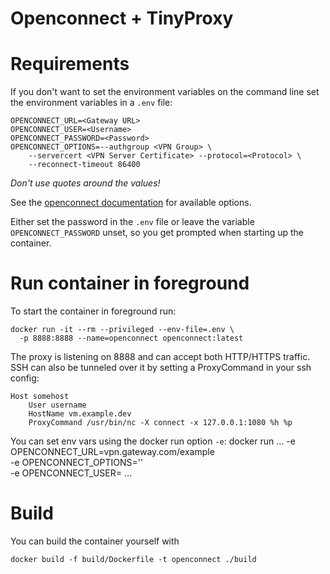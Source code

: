 # Openconnect + TinyProxy

# Requirements

If you don't want to set the environment variables on the command line
set the environment variables in a `.env` file:

	OPENCONNECT_URL=<Gateway URL>
	OPENCONNECT_USER=<Username>
	OPENCONNECT_PASSWORD=<Password>
	OPENCONNECT_OPTIONS=--authgroup <VPN Group> \
		--servercert <VPN Server Certificate> --protocol=<Protocol> \
		--reconnect-timeout 86400

_Don't use quotes around the values!_

See the [openconnect documentation](https://www.infradead.org/openconnect/manual.html) for available options. 

Either set the password in the `.env` file or leave the variable `OPENCONNECT_PASSWORD` unset, so you get prompted when starting up the container.

# Run container in foreground

To start the container in foreground run:

	docker run -it --rm --privileged --env-file=.env \
	  -p 8888:8888 --name=openconnect openconnect:latest

The proxy is listening on 8888 and can accept both HTTP/HTTPS traffic. SSH can also be tunneled over it by setting a ProxyCommand in your ssh config:


```
Host somehost
    User username
    HostName vm.example.dev
    ProxyCommand /usr/bin/nc -X connect -x 127.0.0.1:1080 %h %p
```

You can set env vars using the docker run option `-e`:
	docker run … -e OPENCONNECT_URL=vpn.gateway.com/example \
	-e OPENCONNECT_OPTIONS='<Openconnect Options>' \
	-e OPENCONNECT_USER=<Username> …

# Build

You can build the container yourself with

	docker build -f build/Dockerfile -t openconnect ./build



